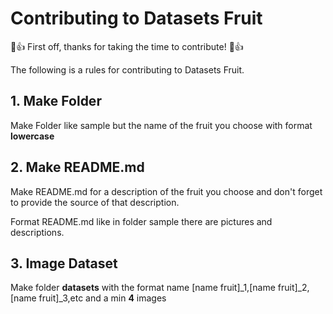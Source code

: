 # Contributing to Datasets Fruit

🎉👍 First off, thanks for taking the time to contribute! 🎉👍

The following is a  rules for contributing to Datasets Fruit. 


## 1. Make Folder

Make Folder like sample but the name of the fruit you choose with format **lowercase**

## 2. Make README.md

Make README.md for a description of the fruit you choose and don't forget to provide the source of that description.

Format README.md like in folder sample there are pictures and descriptions.

## 3. Image Dataset
Make folder **datasets** with the format name [name fruit]_1,[name fruit]_2,[name fruit]_3,etc and a min **4** images

